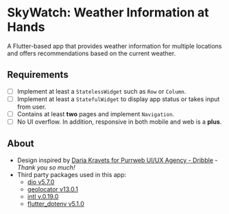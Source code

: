 # SkyWatch: Weather Information at Hands

A Flutter-based app that provides weather information for multiple locations and offers recommendations based on the current weather.

## Requirements

- [ ] Implement at least a `StatelessWidget` such as `Row` or `Column`.
- [ ] Implement at least a `StatefulWidget` to display app status or takes input from user.
- [ ] Contains at least **two** pages and implement `Navigation`.
- [ ] No UI overflow. In addition, responsive in both mobile and web is a **plus**.

## About

- Design inspired by [Daria Kravets for Purrweb UI/UX Agency - Dribble](https://dribbble.com/shots/18483618-Weather-App?utm_source=Clipboard_Shot&utm_campaign=dariapurrweb&utm_content=Weather%20App&utm_medium=Social_Share&utm_source=Clipboard_Shot&utm_campaign=dariapurrweb&utm_content=Weather%20App&utm_medium=Social_Share) - _Thank you so much!_
- Third party packages used in this app:
    - [dio v5.7.0](https://pub.dev/packages/dio)
    - [geolocator v13.0.1](https://pub.dev/packages/geolocator)
    - [intl v.0.19.0](https://pub.dev/packages/intl)
    - [flutter_dotenv v5.1.0](https://pub.dev/packages/flutter_dotenv)